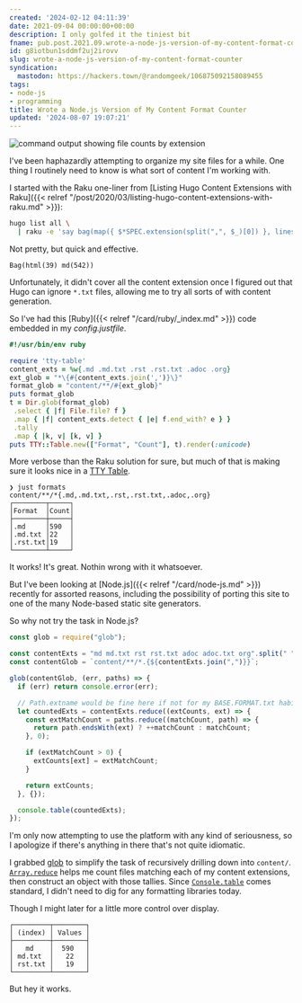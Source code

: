 ```yaml
---
created: '2024-02-12 04:11:39'
date: 2021-09-04 00:00:00+00:00
description: I only golfed it the tiniest bit
fname: pub.post.2021.09.wrote-a-node-js-version-of-my-content-format-counter
id: g8iotbun1sddmf2uj2irovv
slug: wrote-a-node-js-version-of-my-content-format-counter
syndication:
  mastodon: https://hackers.town/@randomgeek/106875092158089455
tags:
- node-js
- programming
title: Wrote a Node.js Version of My Content Format Counter
updated: '2024-08-07 19:07:21'
---
```


![command output showing file counts by extension](assets/img/2021/cover-2021-09-04.png "That's a fair number of files")

I've been haphazardly attempting to organize my site files for a while. One thing I routinely need to know is what sort of content I'm working with.

I started with the Raku one-liner from [Listing Hugo Content Extensions with Raku]({{< relref "/post/2020/03/listing-hugo-content-extensions-with-raku.md" >}}):

``` bash
hugo list all \
  | raku -e 'say bag(map({ $*SPEC.extension(split(",", $_)[0]) }, lines[1..*]))'
```

Not pretty, but quick and effective.

``` text
Bag(html(39) md(542))
```

Unfortunately, it didn't cover all the content extension once I figured out that Hugo can ignore `*.txt` files, allowing me to try all sorts of with content generation.

So I've had this [Ruby]({{< relref "/card/ruby/_index.md" >}}) code embedded in my *config.justfile*.

``` ruby
#!/usr/bin/env ruby

require 'tty-table'
content_exts = %w{.md .md.txt .rst .rst.txt .adoc .org}
ext_glob = "*\{#{content_exts.join(',')}\}"
format_glob = "content/**/#{ext_glob}"
puts format_glob
t = Dir.glob(format_glob)
 .select { |f| File.file? f }
 .map { |f| content_exts.detect { |e| f.end_with? e } }
 .tally
 .map { |k, v| [k, v] }
puts TTY::Table.new(["Format", "Count"], t).render(:unicode)
```

More verbose than the Raku solution for sure, but much of that is making sure it looks nice in a [TTY Table](https://github.com/piotrmurach/tty-table).

``` text
❯ just formats
content/**/*{.md,.md.txt,.rst,.rst.txt,.adoc,.org}
┌────────┬─────┐
│Format  │Count│
├────────┼─────┤
│.md     │590  │
│.md.txt │22   │
│.rst.txt│19   │
└────────┴─────┘
```

It works! It's great. Nothin wrong with it whatsoever.

But I've been looking at [Node.js]({{< relref "/card/node-js.md" >}}) recently for assorted reasons, including the possibility of porting this site to one of the many Node-based static site generators.

So why not try the task in Node.js?

```javascript
const glob = require("glob");

const contentExts = "md md.txt rst rst.txt adoc adoc.txt org".split(" ");
const contentGlob = `content/**/*.{${contentExts.join(",")}}`;

glob(contentGlob, (err, paths) => {
  if (err) return console.error(err);

  // Path.extname would be fine here if not for my BASE.FORMAT.txt habit
  let countedExts = contentExts.reduce((extCounts, ext) => {
    const extMatchCount = paths.reduce((matchCount, path) => {
      return path.endsWith(ext) ? ++matchCount : matchCount;
    }, 0);

    if (extMatchCount > 0) {
      extCounts[ext] = extMatchCount;
    }

    return extCounts;
  }, {});

  console.table(countedExts);
});
```

I'm only now attempting to use the platform with any kind of seriousness, so I apologize if there's anything in there that's not quite idiomatic.

I grabbed [glob](https://github.com/isaacs/node-glob) to simplify the task of recursively drilling down into `content/`. [`Array.reduce`](https://developer.mozilla.org/en-US/docs/Web/JavaScript/Reference/Global_Objects/Array/Reduce) helps me count files matching each of my content extensions, then construct an object with those tallies. Since [`Console.table`](https://nodejs.org/dist/latest-v14.x/docs/api/console.html#console_console_table_tabulardata_properties) comes standard, I didn't need to dig for any formatting libraries today.

Though I might later for a little more control over display.

``` text
┌─────────┬────────┐
│ (index) │ Values │
├─────────┼────────┤
│   md    │  590   │
│ md.txt  │   22   │
│ rst.txt │   19   │
└─────────┴────────┘
```

But hey it works.